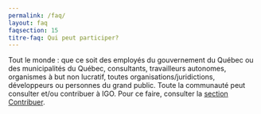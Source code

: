 ```yaml
---
permalink: /faq/
layout: faq
faqsection: 15
titre-faq: Qui peut participer? 
---
```


Tout le monde : que ce soit des employés du gouvernement du Québec ou des municipalités du Québec, consultants, travailleurs autonomes, organismes à but non lucratif, toutes organisations/juridictions, développeurs ou personnes du grand public. Toute la communauté peut consulter et/ou contribuer à IGO. Pour ce faire, consulter la [section Contribuer](/site-web/contribuer).

